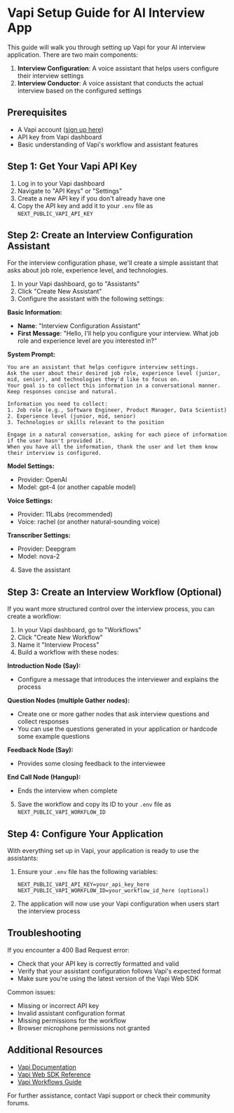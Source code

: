 # Vapi Setup Guide for AI Interview App

This guide will walk you through setting up Vapi for your AI interview application. There are two main components:

1. **Interview Configuration**: A voice assistant that helps users configure their interview settings
2. **Interview Conductor**: A voice assistant that conducts the actual interview based on the configured settings

## Prerequisites

- A Vapi account ([sign up here](https://vapi.ai))
- API key from Vapi dashboard
- Basic understanding of Vapi's workflow and assistant features

## Step 1: Get Your Vapi API Key

1. Log in to your Vapi dashboard
2. Navigate to "API Keys" or "Settings"
3. Create a new API key if you don't already have one
4. Copy the API key and add it to your `.env` file as `NEXT_PUBLIC_VAPI_API_KEY`

## Step 2: Create an Interview Configuration Assistant

For the interview configuration phase, we'll create a simple assistant that asks about job role, experience level, and technologies.

1. In your Vapi dashboard, go to "Assistants"
2. Click "Create New Assistant"
3. Configure the assistant with the following settings:

**Basic Information:**
- **Name**: "Interview Configuration Assistant"
- **First Message**: "Hello, I'll help you configure your interview. What job role and experience level are you interested in?"

**System Prompt:**
```
You are an assistant that helps configure interview settings. 
Ask the user about their desired job role, experience level (junior, mid, senior), and technologies they'd like to focus on. 
Your goal is to collect this information in a conversational manner.
Keep responses concise and natural.

Information you need to collect:
1. Job role (e.g., Software Engineer, Product Manager, Data Scientist)
2. Experience level (junior, mid, senior)
3. Technologies or skills relevant to the position

Engage in a natural conversation, asking for each piece of information if the user hasn't provided it.
When you have all the information, thank the user and let them know their interview is configured.
```

**Model Settings:**
- Provider: OpenAI
- Model: gpt-4 (or another capable model)

**Voice Settings:**
- Provider: 11Labs (recommended)
- Voice: rachel (or another natural-sounding voice)

**Transcriber Settings:**
- Provider: Deepgram
- Model: nova-2

4. Save the assistant

## Step 3: Create an Interview Workflow (Optional)

If you want more structured control over the interview process, you can create a workflow:

1. In your Vapi dashboard, go to "Workflows"
2. Click "Create New Workflow"
3. Name it "Interview Process"
4. Build a workflow with these nodes:

**Introduction Node (Say):**
- Configure a message that introduces the interviewer and explains the process

**Question Nodes (multiple Gather nodes):**
- Create one or more gather nodes that ask interview questions and collect responses
- You can use the questions generated in your application or hardcode some example questions

**Feedback Node (Say):**
- Provides some closing feedback to the interviewee

**End Call Node (Hangup):**
- Ends the interview when complete

5. Save the workflow and copy its ID to your `.env` file as `NEXT_PUBLIC_VAPI_WORKFLOW_ID`

## Step 4: Configure Your Application

With everything set up in Vapi, your application is ready to use the assistants:

1. Ensure your `.env` file has the following variables:
   ```
   NEXT_PUBLIC_VAPI_API_KEY=your_api_key_here
   NEXT_PUBLIC_VAPI_WORKFLOW_ID=your_workflow_id_here (optional)
   ```

2. The application will now use your Vapi configuration when users start the interview process

## Troubleshooting

If you encounter a 400 Bad Request error:
- Check that your API key is correctly formatted and valid
- Verify that your assistant configuration follows Vapi's expected format
- Make sure you're using the latest version of the Vapi Web SDK

Common issues:
- Missing or incorrect API key
- Invalid assistant configuration format
- Missing permissions for the workflow
- Browser microphone permissions not granted

## Additional Resources

- [Vapi Documentation](https://docs.vapi.ai/)
- [Vapi Web SDK Reference](https://docs.vapi.ai/sdks/web)
- [Vapi Workflows Guide](https://docs.vapi.ai/workflows)

For further assistance, contact Vapi support or check their community forums. 